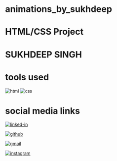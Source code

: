 # animations_by_sukhdeep
# HTML/CSS Project
# SUKHDEEP SINGH


# tools used
![html](https://img.shields.io/badge/HTML5-E34F26?style=for-the-badge&logo=html5&logoColor=black)
![css](https://img.shields.io/badge/CSS3-1572B6?style=for-the-badge&logo=css3&logoColor=black)


# social media links   
[![linked-in](https://img.shields.io/badge/Linked_In-0077B5?style=for-the-badge&logo=LinkedIn&logoColor=white)](https://www.linkedin.com/in/sukhdeep-singh-b5848a1b1/)

[![github](https://img.shields.io/badge/GitHub-000000?style=for-the-badge&logo=GitHub&logoColor=white)](https://github.com/sukhsidhu3287)

[![gmail](https://img.shields.io/badge/Gmail-D14836?style=for-the-badge&logo=Gmail&logoColor=white)](mailto:sukhdeep.bjf@gmail.com)

[![instagram](https://img.shields.io/badge/Instagram-E4405F?style=for-the-badge&logo=instagram&logoColor=white)](https://www.instagram.com/sukh.sidhu22/)

